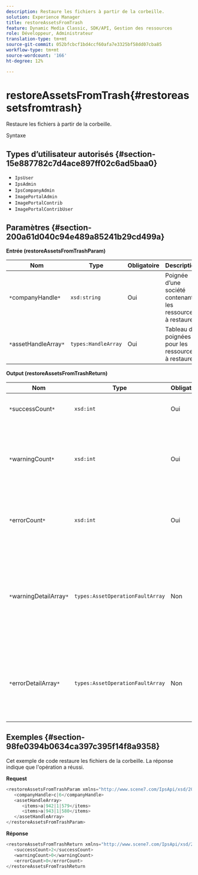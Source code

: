 ```yaml
---
description: Restaure les fichiers à partir de la corbeille.
solution: Experience Manager
title: restoreAssetsFromTrash
feature: Dynamic Media Classic, SDK/API, Gestion des ressources
role: Développeur, Administrateur
translation-type: tm+mt
source-git-commit: 052bfcbcf1bd4ccf60afa7e3325bf58dd07cba85
workflow-type: tm+mt
source-wordcount: '166'
ht-degree: 12%

---
```



# restoreAssetsFromTrash{#restoreassetsfromtrash}

Restaure les fichiers à partir de la corbeille.

Syntaxe

## Types d’utilisateur autorisés {#section-15e887782c7d4ace897ff02c6ad5baa0}

* `IpsUser`
* `IpsAdmin`
* `IpsCompanyAdmin`
* `ImagePortalAdmin`
* `ImagePortalContrib`
* `ImagePortalContribUser`

## Paramètres {#section-200a61d040c94e489a85241b29cd499a}

**Entrée (restoreAssetsFromTrashParam)**

| Nom | Type | Obligatoire | Description |
|---|---|---|---|
| `*`companyHandle`*` | `xsd:string` | Oui | Poignée d’une société contenant les ressources à restaurer. |
| `*`assetHandleArray`*` | `types:HandleArray` | Oui | Tableau de poignées pour les ressources à restaurer. |

**Output (restoreAssetsFromTrashReturn)**

| Nom | Type | Obligatoire | Description |
|---|---|---|---|
| `*`successCount`*` | `xsd:int` | Oui | Nombre de fichiers supprimés de la corbeille. |
| `*`warningCount`*` | `xsd:int` | Oui | Nombre d’avertissements générés lorsque l’opération tentait de restaurer des ressources à partir de la corbeille. |
| `*`errorCount`*` | `xsd:int` | Oui | Nombre d’erreurs générées lors de la tentative de restauration de fichiers à partir de la corbeille. |
| `*`warningDetailArray`*` | `types:AssetOperationFaultArray` | Non | Tableau des détails associés aux ressources qui ont généré des avertissements lorsque l’opération tentait de restaurer des ressources à partir de la corbeille. |
| `*`errorDetailArray`*` | `types:AssetOperationFaultArray` | Non | Tableau des détails associés aux actifs qui ont généré des erreurs lorsque l’opération tentait de restaurer des actifs à partir de la corbeille. |

## Exemples {#section-98fe0394b0634ca397c395f14f8a9358}

Cet exemple de code restaure les fichiers de la corbeille. La réponse indique que l&#39;opération a réussi.

**Request**

```java
<restoreAssetsFromTrashParam xmlns="http://www.scene7.com/IpsApi/xsd/2008-01-15">
   <companyHandle>c|6</companyHandle>
   <assetHandleArray>
      <items>a|942|1|579</items>
      <items>a|943|1|580</items>
   </assetHandleArray>
</restoreAssetsFromTrashParam>
```

**Réponse**

```java
<restoreAssetsFromTrashReturn xmlns="http://www.scene7.com/IpsApi/xsd/2008-01-15">
   <successCount>2</successCount>
   <warningCount>0</warningCount>
   <errorCount>0</errorCount>
</restoreAssetsFromTrashReturn
```

